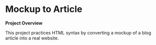 # Mockup to Article

**Project Overview**

This project practices HTML syntax by converting a mockup of a blog article into a real website. 
